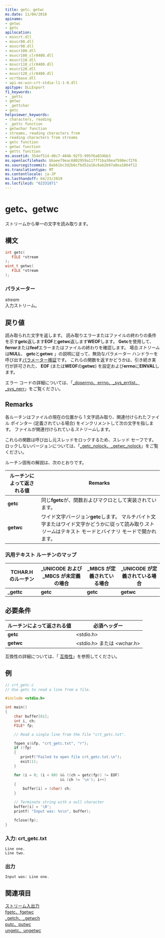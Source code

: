```yaml
---
title: getc、getwc
ms.date: 11/04/2016
apiname:
- getwc
- getc
apilocation:
- msvcrt.dll
- msvcr80.dll
- msvcr90.dll
- msvcr100.dll
- msvcr100_clr0400.dll
- msvcr110.dll
- msvcr110_clr0400.dll
- msvcr120.dll
- msvcr120_clr0400.dll
- ucrtbase.dll
- api-ms-win-crt-stdio-l1-1-0.dll
apitype: DLLExport
f1_keywords:
- _gettc
- getwc
- _gettchar
- getc
helpviewer_keywords:
- characters, reading
- _gettc function
- getwchar function
- streams, reading characters from
- reading characters from streams
- getc function
- getwc function
- gettc function
ms.assetid: 354ef514-d0c7-404b-92f5-995f6a834bb3
ms.openlocfilehash: bbaee79eac6802959a11f7f1ba30eaf590ecf2f6
ms.sourcegitcommit: 0ab61bc3d2b6cfbd52a16c6ab2b97a8ea1864f12
ms.translationtype: MT
ms.contentlocale: ja-JP
ms.lasthandoff: 04/23/2019
ms.locfileid: "62331871"
---
```

# <a name="getc-getwc"></a>getc、getwc

ストリームから単一の文字を読み取ります。

## <a name="syntax"></a>構文

```C
int getc(
   FILE *stream
);
wint_t getwc(
   FILE *stream
);
```

### <a name="parameters"></a>パラメーター

*stream*<br/>
入力ストリーム。

## <a name="return-value"></a>戻り値

読み取られた文字を返します。 読み取りエラーまたはファイルの終わりの条件を示す**getc**返します**EOF**と**getwc**返します**WEOF**します。 **Getc**を使用して、 **ferror**または**feof**エラーまたはファイルの終わりを確認します。 場合*ストリーム*は**NULL**、 **getc**と**getwc** 」の説明に従って、無効なパラメーター ハンドラーを呼び出す[パラメーター検証](../../c-runtime-library/parameter-validation.md)です。 これらの関数を返すかどうかは、引き続き実行が許可された、 **EOF** (または**WEOF**の**getwc**) を設定および**errno**に**EINVAL**します。

エラー コードの詳細については、「[_doserrno、errno、_sys_errlist、_sys_nerr](../../c-runtime-library/errno-doserrno-sys-errlist-and-sys-nerr.md)」をご覧ください。

## <a name="remarks"></a>Remarks

各ルーチンはファイルの現在の位置から 1 文字読み取り、関連付けられたファイル ポインター (定義されている場合) をインクリメントして次の文字を指します。 ファイルが関連付けられている*ストリーム*します。

これらの関数は呼び出し元スレッドをロックするため、スレッド セーフです。 ロックしないバージョンについては、「[_getc_nolock、_getwc_nolock](getc-nolock-getwc-nolock.md)」をご覧ください。

ルーチン固有の解説は、次のとおりです。

|ルーチンによって返される値|Remarks|
|-------------|-------------|
|**getc**|同じ**fgetc**が、関数およびマクロとして実装されています。|
|**getwc**|ワイド文字バージョン**getc**します。 マルチバイト文字またはワイド文字かどうかに従って読み取り*ストリーム*はテキスト モードとバイナリ モードで開かれます。|

### <a name="generic-text-routine-mappings"></a>汎用テキスト ルーチンのマップ

|TCHAR.H のルーチン|_UNICODE および _MBCS が未定義の場合|_MBCS が定義されている場合|_UNICODE が定義されている場合|
|---------------------|------------------------------------|--------------------|-----------------------|
|**_gettc**|**getc**|**getc**|**getwc**|

## <a name="requirements"></a>必要条件

|ルーチンによって返される値|必須ヘッダー|
|-------------|---------------------|
|**getc**|\<stdio.h>|
|**getwc**|\<stdio.h> または \<wchar.h>|

互換性の詳細については、「 [互換性](../../c-runtime-library/compatibility.md)」を参照してください。

## <a name="example"></a>例

```C
// crt_getc.c
// Use getc to read a line from a file.

#include <stdio.h>

int main()
{
    char buffer[81];
    int i, ch;
    FILE* fp;

    // Read a single line from the file "crt_getc.txt".

    fopen_s(&fp, "crt_getc.txt", "r");
    if (!fp)
    {
       printf("Failed to open file crt_getc.txt.\n");
       exit(1);
    }

    for (i = 0; (i < 80) && ((ch = getc(fp)) != EOF)
                         && (ch != '\n'); i++)
    {
        buffer[i] = (char) ch;
    }

    // Terminate string with a null character
    buffer[i] = '\0';
    printf( "Input was: %s\n", buffer);

    fclose(fp);
}
```

### <a name="input-crtgetctxt"></a>入力: crt_getc.txt

```Input
Line one.
Line two.
```

### <a name="output"></a>出力

```Output
Input was: Line one.
```

## <a name="see-also"></a>関連項目

[ストリーム入出力](../../c-runtime-library/stream-i-o.md)<br/>
[fgetc、fgetwc](fgetc-fgetwc.md)<br/>
[_getch、_getwch](getch-getwch.md)<br/>
[putc、putwc](putc-putwc.md)<br/>
[ungetc、ungetwc](ungetc-ungetwc.md)<br/>
